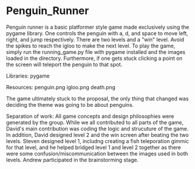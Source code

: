# Penguin_Runner
Penguin runner is a basic platformer style game made exclusively using the pygame library. One controls the penguin with a, d, and space to move left, right, and jump respectively. There are two levels and a "win" level. Avoid the spikes to reach the igloo to make the next level. To play the game, simply run the running_game.py file with pygame installed and the images loaded in the directory. Furthermore, if one gets stuck clicking a point on the screen will teleport the penguin to that spot. 

Libraries: 
pygame

Resources:
penguin.png
igloo.png
death.png

The game ultimately stuck to the proposal, the only thing that changed was deciding the theme was going to be about penguins. 

Separation of work:
All game concepts and design philosophies were generated by the group. While we all contributed to all parts of the game, David's main contribution was coding the logic and strucuture of the game. In addition, David designed level 2 and the win screen after beating the two levels. Steven designed level 1, includng creating a fish teleporation gimmic for that level, and he helped bridged level 1 and level 2 together as there were some confusion/miscommunication between the images used in both levels. Andrew participated in the brainstorming stage.

